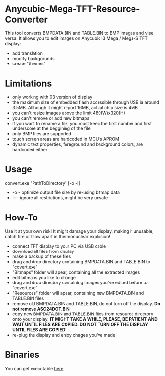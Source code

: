 # Anycubic-Mega-TFT-Resource-Converter

This tool converts BMPDATA.BIN and TABLE.BIN to BMP images and vise versa. It allows you to edit images on Anycubic i3 Mega / Mega-S TFT display:
- add translation
- modify backgorunds
- create "themes"

# Limitations
- only working with 03 version of display
- the maximum size of embedded flash accessible through USB ia around 3.5MB. Although it might report 16MB, actual chip size is 4MB
- you can't resize images above the limit 480(W)x320(H)
- you can't remove or add new bitmaps
- if you want to rename a file, you must keep the first number and first underscore at the beggining of the file
- only BMP files are supported
- touch screen areas are hardcoded in MCU's APROM
- dynamic text properties, foreground and background colors, are hardcoded either

# Usage
convert.exe "PathToDirectory" \[-o -i]
- -o - optimize output file size by re-using bitmap data
- -i - ignore all restrictions, might be very unsafe

# How-To
Use it at your own risk! It might damage your display, making it unusable, catch fire or blow apart in thermonuclear explosion!
- connect TFT display to your PC via USB cable
- download all files from display
- make a backup of these files
- drag and drop directory containing BMPDATA.BIN and TABLE.BIN to "covert.exe"
- "Bitmaps" folder will apear, containing all the extracted images
- edit bitmaps you like to change
- drag and drop directory containing images you've edited before to "covert.exe"
- "Resources" folder will apear, containing new BMPDATA.BIN and TABLE.BIN files
- remove old BMPDATA.BIN and TABLE.BIN, do not turn off the display. **Do not remove ASC24DOT.BIN**
- copy new BMPDATA.BIN and TABLE.BIN files from resource directory onto your display. **IT MIGHT TAKE A WHILE, PLEASE, BE PATIENT AND WAIT UNTIL FILES ARE COPIED. DO NOT TURN OFF THE DISPLAY UNTIL FILES ARE COPIED!**
- re-plug the display and enjoy chages you've made

# Binaries
You can get executable [here](https://github.com/b-desconocido/Anycubic-Mega-TFT-Resource-Converter/releases)
